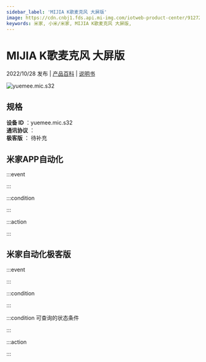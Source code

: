 ```yaml
---
sidebar_label: 'MIJIA K歌麦克风 大屏版'
image: https://cdn.cnbj1.fds.api.mi-img.com/iotweb-product-center/912728ddcc2c53138ef4aaed5be0097a_1661751877776.png?GalaxyAccessKeyId=AKVGLQWBOVIRQ3XLEW&Expires=9223372036854775807&Signature=l1X5BeHZENZzJLfZ2SqZrkJcHTI=
keywords: 米家, 小米/米家, MIJIA K歌麦克风 大屏版, 
---
```

# MIJIA K歌麦克风 大屏版

2022/10/28 发布 | [产品百科](https://home.mi.com/webapp/content/baike/product/index.html?model=yuemee.mic.s32/) | [说明书](https://home.mi.com/views/introduction.html?model=yuemee.mic.s32&region=cn)

![yuemee.mic.s32](https://cdn.cnbj1.fds.api.mi-img.com/iotweb-product-center/912728ddcc2c53138ef4aaed5be0097a_1661751877776.png?GalaxyAccessKeyId=AKVGLQWBOVIRQ3XLEW&Expires=9223372036854775807&Signature=l1X5BeHZENZzJLfZ2SqZrkJcHTI=)

## 规格  
> 
**设备 ID** ：yuemee.mic.s32  
**通讯协议** ：  
**极客版**  ： 待补充 


## 米家APP自动化  

:::event  

:::

:::condition  

:::

:::action   

:::

## 米家自动化极客版  

:::event  

:::

:::condition  

:::

:::condition 可查询的状态条件  

:::

:::action  

:::

        
